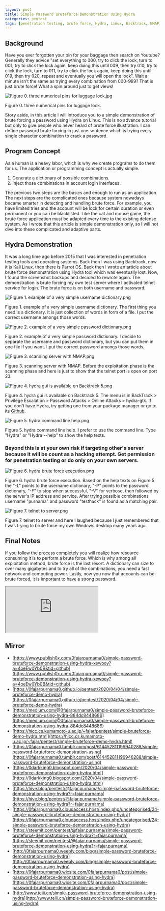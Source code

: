 ```yaml
---
layout: post
title: Simple Password Bruteforce Demonstration Using Hydra
categories: pentest
tags: [penetration testing, brute force, Hydra, Linux, Backtrack, NMAP]
---
```


## Background

Have you ever forgotten your pin for your baggage then search on Youtube? Generally they advice "set everything to 000, try to click the lock, turn to 001, try to click the lock again, keep doing this until 009, then try 010, try to click the lock, turn to 011, try to click the lock again, keep doing this until 019, then try 020, repeat and eventually you will open the lock". Wait a minute isn't the same as trying every combination from 000-999? That is just brute force! What a spin around just to get views!


![Figure 0. three numerical pins for luggage lock.jpg](https://cdn.steemitimages.com/DQmQNJq6b9zxVrr36tK6drReGsAFNioHC33umerfwsQvWWD/Figure%200.%20three%20numerical%20pins%20for%20luggage%20lock.jpg)


Figure 0\. three numerical pins for luggage lock.



Story aside, in this article I will introduce you to a simple demonstration of brute forcing a password using Hydra on Linux. This is no advance tutorial but only to give people who never heard of brute force illustration. I can define password brute forcing in just one sentence which is trying every single character combination to crack a password.

## Program Concept

As a human is a heavy labor, which is why we create programs to do them for us. The application or programming concept is actually simple.

1.  Generate a dictionary of possible combinations.
2.  Inject those combinations in account login interfaces.

The previous two steps are the basics and enough to run as an application. The next steps are the complicated ones because system nowadays became smarter in detecting and handling brute force. For example, you have limited tries and the account will be lock for certain duration or even permanent or you can be blacklisted. Like the cat and mouse game, the brute force application must be adapted every time to the existing defense system. As I wrote that this article is simple demonstration only, so I will not dive into these complicated and adaptive parts.

## Hydra Demonstration

It was a long time ago before 2015 that I was interested in penetration testing tools and operating systems. Back then I was using Backtrack, now it is Kali Linux, then there is Parrot OS. Back then I wrote an article about brute force demonstration using Hydra tool which was eventually lost. Now, I found the screenshot backups and decided to rewrote again. The demonstration is brute forcing my own test server where I activated telnet service for login. The brute force is on both username and password.


![Figure 1. example of a very simple username dictionary.png](https://cdn.steemitimages.com/DQmVTxB4XYZTpwTMpk8ctoqMLEDfeChGGhh2PoT4HcU3YN8/Figure%201.%20example%20of%20a%20very%20simple%20username%20dictionary.png)


Figure 1\. example of a very simple username dictionary. The first thing you need is a dictionary. It is just collection of words in form of a file. I put the correct username amongs those words.



![Figure 2. example of a very simple password dictionary.png](https://cdn.steemitimages.com/DQmUWbcKL9esXhKbuyufPDPVXh18irR32ERfe3NaC9VL9mX/Figure%202.%20example%20of%20a%20very%20simple%20password%20dictionary.png)


Figure 2\. example of a very simple password dictionary. I decide to separate the username and password dictionary, but you can put them in one file if you want. I put the correct password amongs those words.



![Figure 3. scanning server with NMAP.png](https://cdn.steemitimages.com/DQmUDfxB2YzeFSaG29GA7su3tDWjTdruSw464QTGAE1uKhT/Figure%203.%20scanning%20server%20with%20NMAP.png)


Figure 3\. scanning server with NMAP. Before the exploitation phase is the scanning phase and here is just to show that the telnet port is open on port 23.


![Figure 4. hydra gui is available on Backtrack 5.png](https://cdn.steemitimages.com/DQmTVGUoiuYFt9rUbPTqzkDnPUWq9YZaf7EANh3ri3NKnxQ/Figure%204.%20hydra%20gui%20is%20available%20on%20Backtrack%205.png)


Figure 4\. hydra gui is available on Backtrack 5\. The menu is in BackTrack > Privilege Escalation > Password Attacks > Online Attacks > hydra-gtk. If you don't have Hydra, try getting one from your package manager or go to its [Github](https://github.com/vanhauser-thc/thc-hydra).



![Figure 5. hydra command line help.png](https://cdn.steemitimages.com/DQmVFVFwagiTNvU9XxfrGwbYfGk7MLz3JUtvq9nKnizGKkZ/Figure%205.%20hydra%20command%20line%20help.png)


Figure 5\. hydra command line help. I prefer to use the command line. Type "Hydra" or "Hydra --help" to show the help texts.



### Beyond this is at your own risk if targeting other's server because it will be count as a **hacking attempt**. Get permission for penetration testing or do only on your own servers.


![Figure 6. hydra brute force execution.png](https://cdn.steemitimages.com/DQmb3getTZawBVj42AS1Y9jNBskFieMae9XZd2AJLUUCj3D/Figure%206.%20hydra%20brute%20force%20execution.png)


Figure 6\. hydra brute force execution. Based on the help texts on Figure 5 the "-L" points to the username dictionary, "-P" points to the password dictionary, "-F" to stop when successful, "-V" for verbose, then followed by the server's IP address and service. After trying possible combinations username "purnama" and password "testhack" is found as a matching pair.




![Figure 7. telnet to server.png](https://cdn.steemitimages.com/DQmR7XQRWypeM3QAuZmnW9gj2wxjSXW8SV6TrVv4YF5MeoR/Figure%207.%20telnet%20to%20server.png)


Figure 7\. telnet to server and here I laughed because I just remembered that I was trying to brute force my own Windows desktop many years ago.



## Final Notes

If you follow the process completely you will realize how resource consuming it is to perform a brute force. Which is why among all exploitation method, brute force is the last resort. A dictionary can size to over many gigabytes and to try all of the combinations, you need a fast network and computing power. Lastly, now you now that accounts can be brute forced, it is important to have a strong password.

<div class="video-container"><iframe src="https://lbry.tv/$/embed/bruteforce-demonstration-using-hydra-on/de2fe690272e819d589098ab3dccad2a85b77da5" allowfullscreen=""></iframe></div>

## Mirror

*   [https://www.publish0x.com/0fajarpurnama0/simple-password-bruteforce-demonstration-using-hydra-xewooy?a=4oeEw0Yb0B&tid=github](https://www.publish0x.com/0fajarpurnama0/simple-password-bruteforce-demonstration-using-hydra-xewooy?a=4oeEw0Yb0B&tid=github)
*   [https://0fajarpurnama0.github.io/pentest/2020/04/04/simple-bruteforce-demo-hydra](https://0fajarpurnama0.github.io/pentest/2020/04/04/simple-bruteforce-demo-hydra)
*   [https://medium.com/@0fajarpurnama0/simple-password-bruteforce-demonstration-using-hydra-884dc8448686](https://medium.com/@0fajarpurnama0/simple-password-bruteforce-demonstration-using-hydra-884dc8448686)
*   [https://hicc.cs.kumamoto-u.ac.jp/~fajar/pentest/simple-bruteforce-demo-hydra.html](https://hicc.cs.kumamoto-u.ac.jp/~fajar/pentest/simple-bruteforce-demo-hydra.html)
*   [https://0fajarpurnama0.tumblr.com/post/614452811196940288/simple-password-bruteforce-demonstration-using](https://0fajarpurnama0.tumblr.com/post/614452811196940288/simple-password-bruteforce-demonstration-using)
*   [https://0darkking0.blogspot.com/2020/04/simple-password-bruteforce-demonstration-using-hydra.html](https://0darkking0.blogspot.com/2020/04/simple-password-bruteforce-demonstration-using-hydra.html)
*   [https://hive.blog/pentest/@fajar.purnama/simple-password-bruteforce-demonstration-using-hydra?r=fajar.purnama](https://hive.blog/pentest/@fajar.purnama/simple-password-bruteforce-demonstration-using-hydra?r=fajar.purnama)
*   [https://0fajarpurnama0.cloudaccess.host/index.php/uncategorised/24-simple-password-bruteforce-demonstration-using-hydra](https://0fajarpurnama0.cloudaccess.host/index.php/uncategorised/24-simple-password-bruteforce-demonstration-using-hydra)
*   [https://steemit.com/pentest/@fajar.purnama/simple-password-bruteforce-demonstration-using-hydra?r=fajar.purnama](https://steemit.com/pentest/@fajar.purnama/simple-password-bruteforce-demonstration-using-hydra?r=fajar.purnama)
*   [http://0fajarpurnama0.weebly.com/blog/simple-password-bruteforce-demonstration-using-hydra](http://0fajarpurnama0.weebly.com/blog/simple-password-bruteforce-demonstration-using-hydra)
*   [https://0fajarpurnama0.wixsite.com/0fajarpurnama0/post/simple-password-bruteforce-demonstration-using-hydra](https://0fajarpurnama0.wixsite.com/0fajarpurnama0/post/simple-password-bruteforce-demonstration-using-hydra)
*   [http://www.teiii.cn/simple-password-bruteforce-demonstration-using-hydra](http://www.teiii.cn/simple-password-bruteforce-demonstration-using-hydra)